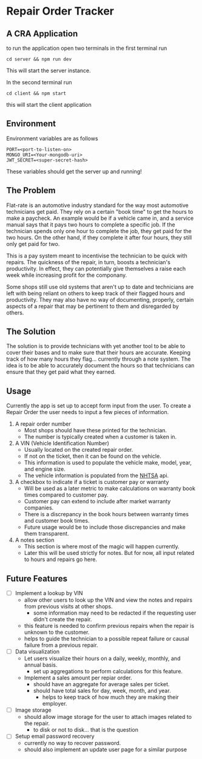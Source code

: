 # Repair Order Tracker

## A CRA Application

to run the application open two terminals
in the first terminal run 
```console
cd server && npm run dev
```
This will start the server instance.

In the second terminal run
```console
cd client && npm start
```
this will start the client application

## Environment

Environment variables are as follows
```
PORT=<port-to-listen-on>
MONGO_URI=<Your-mongodb-uri>
JWT_SECRET=<super-secret-hash>
```
These variables should get the server up
and running!

## The Problem

Flat-rate is an automotive industry standard for
the way most automotive technicians get paid. They
rely on a certain "book time" to get the hours to 
make a paycheck. An example would be if a vehicle 
came in, and a service manual says that it pays two
hours to complete a specific job. If the technician
spends only one hour to complete the job, they get
paid for the two hours. On the other hand, if they
complete it after four hours, they still only get
paid for two.

This is a pay system meant to incentivise the technician
to be quick with repairs. The quickness of the repair, in
turn, boosts a technician's productivity. In effect, they
can potentially give themselves a raise each week while
increasing profit for the componany.

Some shops still use old systems that aren't up to date
and technicians are left with being reliant on others to
keep track of their flagged hours and productivity. They
may also have no way of documenting, properly, certain
aspects of a repair that may be pertinent to them and 
disregarded by others.

## The Solution

The solution is to provide technicians with
yet another tool to be able to cover their
bases and to make sure that their hours are
accurate. Keeping track of how many hours
they flag... currently through a note system.
The idea is to be able to accurately document
the hours so that technicians can ensure that
they get paid what they earned.

## Usage

Currently the app is set up to accept form
input from the user. To create a Repair Order
the user needs to input a few pieces of information.

1. A repair order number
    - Most shops should have these printed for the technician.
    - The number is typically created when a customer is taken in.
2. A VIN (Vehicle Identification Number)
    - Usually located on the created repair order.
    - If not on the ticket, then it can be found on the vehicle.
    - This information is used to populate the vehicle make, model, year, and engine size.
    - The vehicle information is populated from the [NHTSA](https://vpic.nhtsa.dot.gov/api/) api.
3. A checkbox to indicate if a ticket is customer pay or warranty
    - Will be used as a later metric to make calculations on warranty book times compared to customer pay.
    - Customer pay can extend to include after market warranty companies.
    - There is a discrepancy in the book hours between warranty times and customer book times.
    - Future usage would be to include those discrepancies and make them transparent.
4. A notes section
    - This section is where most of the magic will happen currently.
    - Later this will be used strictly for notes. But for now, all input related to hours and repairs go here.

## Future Features

- [ ] Implement a lookup by VIN
    - allow other users to look up the VIN and view the notes and repairs from previous visits at other shops.
        - some information may need to be redacted if the requesting user didn't create the repair.
    - this feature is needed to confirm previous repairs when the repair is unknown to the customer.
    - helps to guide the technician to a possible repeat failure or causal failure from a previous repair.
- [ ] Data visualization
    - Let users visualize their hours on a daily, weekly, monthly, and annual basis.
        - set up aggregations to perform calculations for this feature.
    - Implement a sales amount per repiar order.
        - should have an aggregate for average sales per ticket.
        - should have total sales for day, week, month, and year.
            - helps to keep track of how much they  are making their employer.
- [ ] Image storage
    - should allow image storage for the user to attach images related to the repair.
        - to disk or not to disk... that is the question
- [ ] Setup email password recovery
    - currently no way to recover password.
    - should also implement an update user page for a similar purpose